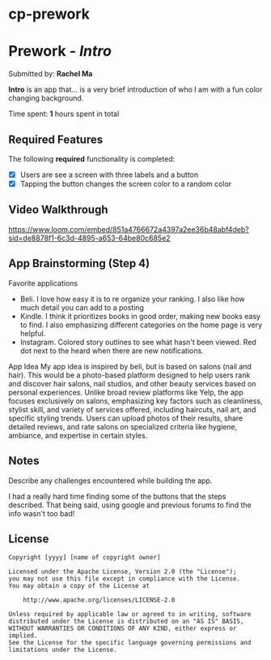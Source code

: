 # cp-prework

# Prework - *Intro*

Submitted by: **Rachel Ma**

**Intro** is an app that... is a very brief introduction of who I am with a fun color changing background. 

Time spent: **1** hours spent in total

## Required Features

The following **required** functionality is completed:

- [X] Users are see a screen with three labels and a button
- [X] Tapping the button changes the screen color to a random color
 
## Video Walkthrough

https://www.loom.com/embed/851a4766672a4397a2ee36b48abf4deb?sid=de8878f1-6c3d-4895-a653-64be80c685e2

## App Brainstorming (Step 4)
Favorite applications
- Beli. I love how easy it is to re organize your ranking. I also like how much detail you can add to a posting
- Kindle. I think it prioritizes books in good order, making new books easy to find. I also emphasizing different categories on the home page is very helpful.
- Instagram. Colored story outlines to see what hasn't been viewed. Red dot next to the heard when there are new notifications.

App Idea
My app idea is inspired by beli, but is based on salons (nail and hair). This would be a photo-based platform designed to help users rank and discover hair salons, nail studios, and other beauty services based on personal experiences. Unlike broad review platforms like Yelp, the app focuses exclusively on salons, emphasizing key factors such as cleanliness, stylist skill, and variety of services offered, including haircuts, nail art, and specific styling trends. Users can upload photos of their results, share detailed reviews, and rate salons on specialized criteria like hygiene, ambiance, and expertise in certain styles. 


## Notes

Describe any challenges encountered while building the app.

I had a really hard time finding some of the buttons that the steps described. That being said, using google and previous forums to find the info wasn't too bad!
## License

    Copyright [yyyy] [name of copyright owner]

    Licensed under the Apache License, Version 2.0 (the "License");
    you may not use this file except in compliance with the License.
    You may obtain a copy of the License at

        http://www.apache.org/licenses/LICENSE-2.0

    Unless required by applicable law or agreed to in writing, software
    distributed under the License is distributed on an "AS IS" BASIS,
    WITHOUT WARRANTIES OR CONDITIONS OF ANY KIND, either express or implied.
    See the License for the specific language governing permissions and
    limitations under the License.
